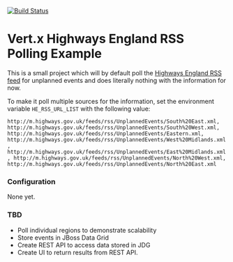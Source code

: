 [![Build Status](https://travis-ci.org/benemon/he-rss-poll.svg?branch=master)](https://travis-ci.org/benemon/he-rss-poll)

# Vert.x Highways England RSS Polling Example

This is a small project which will by default poll the [Highways England RSS feed](http://m.highways.gov.uk/feeds/rss/UnplannedEvents.xml) for unplanned events and does literally nothing with the information for now.

To make it poll multiple sources for the information, set the environment variable `HE_RSS_URL_LIST` with the following value:

`http://m.highways.gov.uk/feeds/rss/UnplannedEvents/South%20East.xml, http://m.highways.gov.uk/feeds/rss/UnplannedEvents/South%20West.xml, http://m.highways.gov.uk/feeds/rss/UnplannedEvents/Eastern.xml, http://m.highways.gov.uk/feeds/rss/UnplannedEvents/West%20Midlands.xml, http://m.highways.gov.uk/feeds/rss/UnplannedEvents/East%20Midlands.xml, http://m.highways.gov.uk/feeds/rss/UnplannedEvents/North%20West.xml, http://m.highways.gov.uk/feeds/rss/UnplannedEvents/North%20East.xml`


### Configuration
None yet.

### TBD
* Poll individual regions to demonstrate scalability
* Store events in JBoss Data Grid
* Create REST API to access data stored in JDG
* Create UI to return results from REST API.

